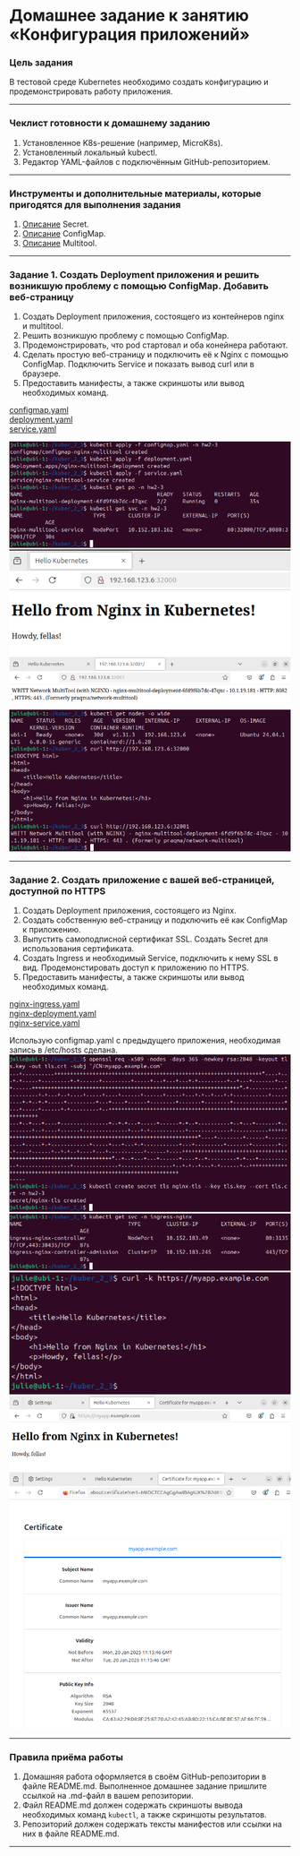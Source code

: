 # Домашнее задание к занятию «Конфигурация приложений»

### Цель задания

В тестовой среде Kubernetes необходимо создать конфигурацию и продемонстрировать работу приложения.

------

### Чеклист готовности к домашнему заданию

1. Установленное K8s-решение (например, MicroK8s).
2. Установленный локальный kubectl.
3. Редактор YAML-файлов с подключённым GitHub-репозиторием.

------

### Инструменты и дополнительные материалы, которые пригодятся для выполнения задания

1. [Описание](https://kubernetes.io/docs/concepts/configuration/secret/) Secret.
2. [Описание](https://kubernetes.io/docs/concepts/configuration/configmap/) ConfigMap.
3. [Описание](https://github.com/wbitt/Network-MultiTool) Multitool.

------

### Задание 1. Создать Deployment приложения и решить возникшую проблему с помощью ConfigMap. Добавить веб-страницу

1. Создать Deployment приложения, состоящего из контейнеров nginx и multitool.
2. Решить возникшую проблему с помощью ConfigMap.
3. Продемонстрировать, что pod стартовал и оба конейнера работают.
4. Сделать простую веб-страницу и подключить её к Nginx с помощью ConfigMap. Подключить Service и показать вывод curl или в браузере.
5. Предоставить манифесты, а также скриншоты или вывод необходимых команд.

[configmap.yaml](https://github.com/JulieJool/kuber-homeworks/blob/main/2.3/files/configmap.yaml)             
[deployment.yaml](https://github.com/JulieJool/kuber-homeworks/blob/main/2.3/files/deployment.yaml)          
[service.yaml](https://github.com/JulieJool/kuber-homeworks/blob/main/2.3/files/service.yaml)        

![](https://github.com/JulieJool/kuber-homeworks/blob/main/2.3/img/1.png)       
![](https://github.com/JulieJool/kuber-homeworks/blob/main/2.3/img/2.png)       
![](https://github.com/JulieJool/kuber-homeworks/blob/main/2.3/img/3.png)       
![](https://github.com/JulieJool/kuber-homeworks/blob/main/2.3/img/4.png)       


------

### Задание 2. Создать приложение с вашей веб-страницей, доступной по HTTPS 

1. Создать Deployment приложения, состоящего из Nginx.
2. Создать собственную веб-страницу и подключить её как ConfigMap к приложению.
3. Выпустить самоподписной сертификат SSL. Создать Secret для использования сертификата.
4. Создать Ingress и необходимый Service, подключить к нему SSL в вид. Продемонстировать доступ к приложению по HTTPS. 
4. Предоставить манифесты, а также скриншоты или вывод необходимых команд.

   
[nginx-ingress.yaml](https://github.com/JulieJool/kuber-homeworks/blob/main/2.3/files/nginx-ingress.yaml)         
[nginx-deployment.yaml](https://github.com/JulieJool/kuber-homeworks/blob/main/2.3/files/nginx-deployment.yaml)       
[nginx-service.yaml](https://github.com/JulieJool/kuber-homeworks/blob/main/2.3/files/nginx-service.yaml)      

Использую configmap.yaml с предыдущего приложения, необходимая запись в /etc/hosts сделана.     
![](https://github.com/JulieJool/kuber-homeworks/blob/main/2.3/img/2.1.png)     
![](https://github.com/JulieJool/kuber-homeworks/blob/main/2.3/img/2.2.png)      
![](https://github.com/JulieJool/kuber-homeworks/blob/main/2.3/img/2.3.png)     
![](https://github.com/JulieJool/kuber-homeworks/blob/main/2.3/img/2.4.png)     
![](https://github.com/JulieJool/kuber-homeworks/blob/main/2.3/img/2.5.png)     


------

### Правила приёма работы

1. Домашняя работа оформляется в своём GitHub-репозитории в файле README.md. Выполненное домашнее задание пришлите ссылкой на .md-файл в вашем репозитории.
2. Файл README.md должен содержать скриншоты вывода необходимых команд `kubectl`, а также скриншоты результатов.
3. Репозиторий должен содержать тексты манифестов или ссылки на них в файле README.md.

------
